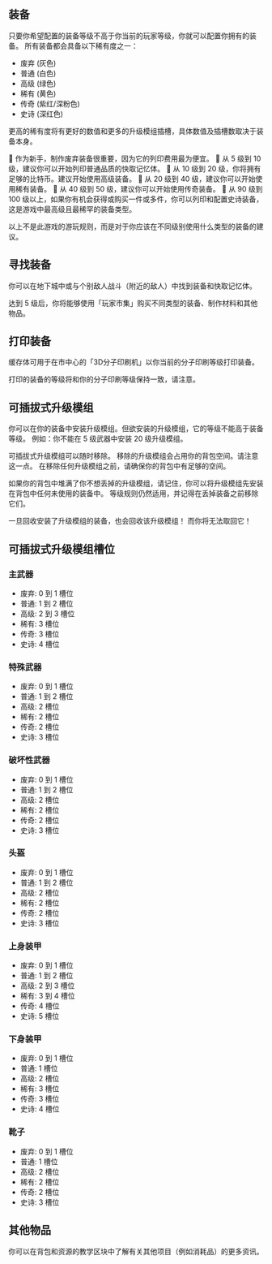 ## 装备
只要你希望配置的装备等级不高于你当前的玩家等级，你就可以配置你拥有的装备。
所有装备都会具备以下稀有度之一：

  - 废弃 (灰色)
  - 普通 (白色)
  - 高级 (绿色)
  - 稀有 (黄色)
  - 传奇 (紫红/深粉色)
  - 史诗 (深红色)

更高的稀有度将有更好的数值和更多的升级模组插槽，具体数值及插槽数取决于装备本身。

🔹 作为新手，制作废弃装备很重要，因为它的列印费用最为便宜。
🔹 从 5 级到 10 级，建议你可以开始列印普通品质的快取记忆体。
🔹 从 10 级到 20 级，你将拥有足够的比特币。建议开始使用高级装备。
🔹 从 20 级到 40 级，建议你可以开始使用稀有装备。
🔹 从 40 级到 50 级，建议你可以开始使用传奇装备。
🔹 从 90 级到 100 级以上，如果你有机会获得或购买一件或多件，你可以列印和配置史诗装备，这是游戏中最高级且最稀罕的装备类型。

以上不是此游戏的游玩规则，而是对于你应该在不同级别使用什么类型的装备的建议。


## 寻找装备

你可以在地下城中或与个别敌人战斗（附近的敌人）中找到装备和快取记忆体。

达到 5 级后，你将能够使用「玩家市集」购买不同类型的装备、制作材料和其他物品。

## 打印装备

缓存体可用于在市中心的「3D分子印刷机」以你当前的分子印刷等级打印装备。

打印的装备的等级将和你的分子印刷等级保持一致，请注意。

## 可插拔式升级模组

你可以在你的装备中安装升级模组。但欲安装的升级模组，它的等级不能高于装备等级。
例如：你不能在 5 级武器中安装 20 级升级模组。

可插拔式升级模组可以随时移除。
移除的升级模组会占用你的背包空间。请注意这一点。
在移除任何升级模组之前，请确保你的背包中有足够的空间。

如果你的背包中堆满了你不想丢掉的升级模组，请记住，你可以将升级模组先安装在背包中任何未使用的装备中。
等级规则仍然适用，并记得在丢掉装备之前移除它们。

一旦回收安装了升级模组的装备，也会回收该升级模组！
而你将无法取回它！

## 可插拔式升级模组槽位

### 主武器
 - 废弃: 0 到 1 槽位
 - 普通: 1 到 2 槽位
 - 高级: 2 到 3 槽位
 - 稀有: 3 槽位
 - 传奇: 3 槽位
 - 史诗: 4 槽位

### 特殊武器
 - 废弃: 0 到 1 槽位
 - 普通: 1 到 2 槽位
 - 高级: 2 槽位
 - 稀有: 2 槽位
 - 传奇: 2 槽位
 - 史诗: 3 槽位

### 破坏性武器
 - 废弃: 0 到 1 槽位
 - 普通: 1 到 2 槽位
 - 高级: 2 槽位
 - 稀有: 2 槽位
 - 传奇: 2 槽位
 - 史诗: 3 槽位

### 头盔
 - 废弃: 0 到 1 槽位
 - 普通: 1 到 2 槽位
 - 高级: 2 槽位
 - 稀有: 2 槽位
 - 传奇: 2 槽位
 - 史诗: 3 槽位

### 上身装甲
 - 废弃: 0 到 1 槽位
 - 普通: 1 到 2 槽位
 - 高级: 2 到 3 槽位
 - 稀有: 3 到 4 槽位
 - 传奇: 4 槽位
 - 史诗: 5 槽位

### 下身装甲
 - 废弃: 0 到 1 槽位
 - 普通: 1 槽位
 - 高级: 2 槽位
 - 稀有: 3 槽位
 - 传奇: 3 槽位
 - 史诗: 4 槽位

### 靴子
 - 废弃: 0 到 1 槽位
 - 普通: 1 槽位
 - 高级: 2 槽位
 - 稀有: 2 槽位
 - 传奇: 2 槽位
 - 史诗: 3 槽位

## 其他物品
你可以在背包和资源的教学区块中了解有关其他项目（例如消耗品）的更多资讯。